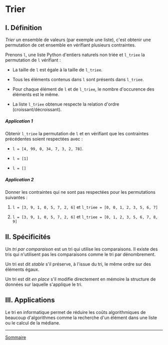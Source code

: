 # Trier

## I. Définition

*Trier* un ensemble de valeurs (par exemple une liste), c'est obtenir une permutation de cet ensemble en vérifiant plusieurs contraintes.

Prenons `l`, une liste Python d'entiers naturels non triée et `l_triee` la permutation de `l` vérifiant :

- La taille de `l` est égale à la taille de `l_triee`.

- Tous les éléments contenus dans `l` sont présents dans `l_triee`.

- Pour chaque élément de `l` et de `l_triee`, le nombre d'occurence des éléments est le même.

- La liste `l_triee` obtenue respecte la relation d'ordre (croissant/décroissant).

##### Application 1

Obtenir `l_triee` la permutation de `l` et en vérifiant que les contraintes précédentes soient respectées avec :

- `l = [4, 99, 0, 34, 7, 3, 2, 78]`.

- `l = [1]`

- `l = []`

##### Application 2

Donner les contraintes qui ne sont pas respectées pour les permutations suivantes :

1) `l = [3, 9, 1, 0, 5, 7, 2, 6]` et `l_triee = [0, 0, 1, 2, 3, 5, 6, 7]`

2) `l = [3, 9, 1, 0, 5, 7, 2, 6]` et `l_triee = [0, 1, 2, 3, 5, 6, 7, 8, 9]`

## II. Spécificités

Un *tri par comparaison* est un tri qui utilise les comparaisons. Il existe des tris qui n'utilisent pas les comparaisons comme le tri par dénombrement.

Un tri est dit *stable* s'il préserve, à l'issue du tri, le même ordre sur des éléments égaux.

Un tri est dit *en place* s'il modifie directement en mémoire la structure de données sur laquelle s'applique le tri.

## III. Applications 

Le tri en informatique permet de réduire les coûts algorithmiques de beaucoup d'algorithmes comme la recherche d'un élément dans une liste ou le calcul de la médiane.

____________

[Sommaire](./../README.md)
